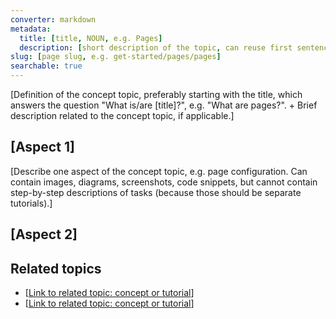 ```yaml
---
converter: markdown
metadata:
  title: [title, NOUN, e.g. Pages]
  description: [short description of the topic, can reuse first sentence]
slug: [page slug, e.g. get-started/pages/pages]
searchable: true
---
```


[Definition of the concept topic, preferably starting with the title, which answers the question "What is/are [title]?", e.g. "What are pages?". + Brief description related to the concept topic, if applicable.]

## [Aspect 1]

[Describe one aspect of the concept topic, e.g. page configuration. Can contain images, diagrams, screenshots, code snippets, but cannot contain step-by-step descriptions of tasks (because those should be separate tutorials).]

## [Aspect 2]

## Related topics

* [[Link to related topic: concept or tutorial]()]
* [[Link to related topic: concept or tutorial]()]
